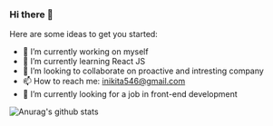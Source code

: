 ### Hi there 👋


Here are some ideas to get you started:

- 🔭 I’m currently working on myself
- 🌱 I’m currently learning React JS
- 👯 I’m looking to collaborate on proactive and intresting company
- 📫 How to reach me: inikita546@gmail.com
- 🤔 I’m currently looking for a job in front-end development

![Anurag's github stats](https://github-readme-stats.vercel.app/api?username=Bignichok&show_icons=true&theme=cobalt)

